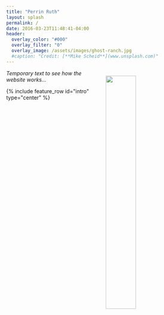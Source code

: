 ```yaml
---
title: "Perrin Ruth"
layout: splash
permalink: /
date: 2016-03-23T11:48:41-04:00
header:
  overlay_color: "#000"
  overlay_filter: "0"
  overlay_image: /assets/images/ghost-ranch.jpg
  #caption: "Credit: [**Mike Scheid**](www.unsplash.com)"
---
```


<img src="{{ site.url }}/assets/images/headshot.jpg" width="40%" hspace="20" align="right" style="padding:15px">

*Temporary text to see how the website works...*

{% include feature_row id="intro" type="center" %}

<div style="margin-bottom:1cm" align="center"><font size="55"></font></div>